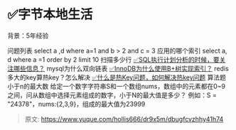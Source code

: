 # ✅字节本地生活

背景：5年经验

问题列表
select a ,d where a=1 and b > 2 and c = 3 应用的哪个索引
select a, d where a =1 order by 2 limit 10 扫描多少行
[✅SQL执行计划分析的时候，要关注哪些信息？](https://www.yuque.com/hollis666/dr9x5m/fho0bamf4qpcril5?view=doc_embed)
mysql为什么双向链表
[✅InnoDB为什么使用B+树实现索引？](https://www.yuque.com/hollis666/dr9x5m/uh3cy1?view=doc_embed)
redis多大的key算热key？怎么解决
[✅什么是热Key问题，如何解决热key问题](https://www.yuque.com/hollis666/dr9x5m/lysd3t?view=doc_embed)
算法题 小于n的最大数
给定一个数字字符串S和一个数组nums，数组中的元素都在0~9之间，问从数组中选择元素组成的数字，小于N的最大值是多少？
例如：S = "24378"，nums:{2,3,9}，组成的最大值为23999


> 原文: <https://www.yuque.com/hollis666/dr9x5m/dbugfcvzhhy41h74>